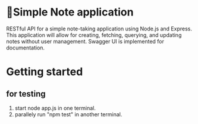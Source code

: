 # 📝Simple Note application
RESTful API for a simple note-taking application using Node.js and Express. This application
will allow for creating, fetching, querying, and updating notes without user management. Swagger UI is implemented for documentation.

# Getting started



## for testing
1) start node app.js in one terminal.
2) parallely run "npm test" in another terminal.
